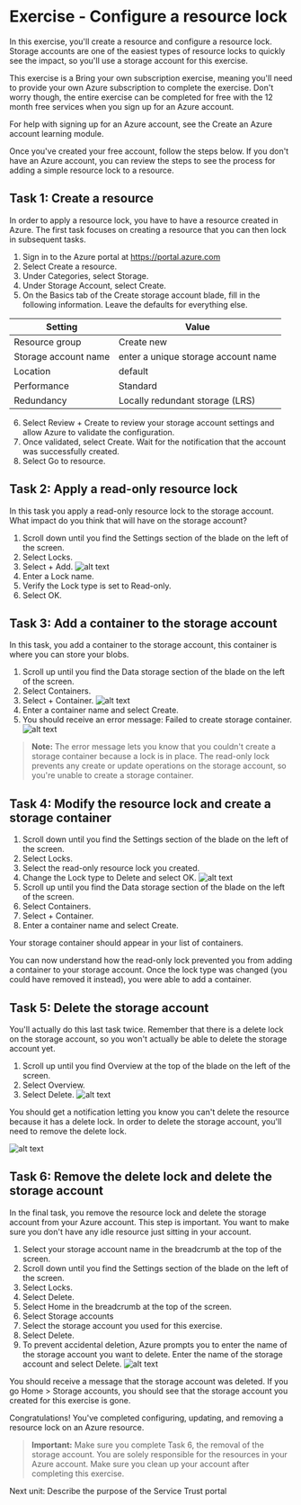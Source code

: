 # Exercise - Configure a resource lock

In this exercise, you'll create a resource and configure a resource lock. Storage accounts are one of the easiest types of resource locks to quickly see the impact, so you'll use a storage account for this exercise.

This exercise is a Bring your own subscription exercise, meaning you'll need to provide your own Azure subscription to complete the exercise. Don't worry though, the entire exercise can be completed for free with the 12 month free services when you sign up for an Azure account.

For help with signing up for an Azure account, see the Create an Azure account learning module.

Once you've created your free account, follow the steps below. If you don't have an Azure account, you can review the steps to see the process for adding a simple resource lock to a resource.

## Task 1: Create a resource

In order to apply a resource lock, you have to have a resource created in Azure. The first task focuses on creating a resource that you can then lock in subsequent tasks.

1. Sign in to the Azure portal at https://portal.azure.com
2. Select Create a resource.
3. Under Categories, select Storage.
4. Under Storage Account, select Create.
5. On the Basics tab of the Create storage account blade, fill in the following information. Leave the defaults for everything else.

| Setting              | Value                               |
| -------------------- | ----------------------------------- |
| Resource group       | Create new                          |
| Storage account name | enter a unique storage account name |
| Location             | default                             |
| Performance          | Standard                            |
| Redundancy           | Locally redundant storage (LRS)     |

6. Select Review + Create to review your storage account settings and allow Azure to validate the configuration.
7. Once validated, select Create. Wait for the notification that the account was successfully created.
8. Select Go to resource.

## Task 2: Apply a read-only resource lock

In this task you apply a read-only resource lock to the storage account. What impact do you think that will have on the storage account?

1. Scroll down until you find the Settings section of the blade on the left of the screen.
2. Select Locks.
3. Select + Add.
   ![alt text](image-2.png)
4. Enter a Lock name.
5. Verify the Lock type is set to Read-only.
6. Select OK.

## Task 3: Add a container to the storage account

In this task, you add a container to the storage account, this container is where you can store your blobs.

1. Scroll up until you find the Data storage section of the blade on the left of the screen.
2. Select Containers.
3. Select + Container.
   ![alt text](image-3.png)
4. Enter a container name and select Create.
5. You should receive an error message: Failed to create storage container.
   ![alt text](image-4.png)

> **Note:** The error message lets you know that you couldn't create a storage container because a lock is in place. The read-only lock prevents any create or update operations on the storage account, so you're unable to create a storage container.

## Task 4: Modify the resource lock and create a storage container

1. Scroll down until you find the Settings section of the blade on the left of the screen.
2. Select Locks.
3. Select the read-only resource lock you created.
4. Change the Lock type to Delete and select OK.
   ![alt text](image-5.png)
5. Scroll up until you find the Data storage section of the blade on the left of the screen.
6. Select Containers.
7. Select + Container.
8. Enter a container name and select Create.

Your storage container should appear in your list of containers.

You can now understand how the read-only lock prevented you from adding a container to your storage account. Once the lock type was changed (you could have removed it instead), you were able to add a container.

## Task 5: Delete the storage account

You'll actually do this last task twice. Remember that there is a delete lock on the storage account, so you won't actually be able to delete the storage account yet.

1. Scroll up until you find Overview at the top of the blade on the left of the screen.
2. Select Overview.
3. Select Delete.
   ![alt text](image-6.png)

You should get a notification letting you know you can't delete the resource because it has a delete lock. In order to delete the storage account, you'll need to remove the delete lock.

![alt text](image-7.png)

## Task 6: Remove the delete lock and delete the storage account

In the final task, you remove the resource lock and delete the storage account from your Azure account. This step is important. You want to make sure you don't have any idle resource just sitting in your account.

1. Select your storage account name in the breadcrumb at the top of the screen.
2. Scroll down until you find the Settings section of the blade on the left of the screen.
3. Select Locks.
4. Select Delete.
5. Select Home in the breadcrumb at the top of the screen.
6. Select Storage accounts
7. Select the storage account you used for this exercise.
8. Select Delete.
9. To prevent accidental deletion, Azure prompts you to enter the name of the storage account you want to delete. Enter the name of the storage account and select Delete.
   ![alt text](image-8.png)

You should receive a message that the storage account was deleted. If you go Home > Storage accounts, you should see that the storage account you created for this exercise is gone.

Congratulations! You've completed configuring, updating, and removing a resource lock on an Azure resource.

> **Important:** Make sure you complete Task 6, the removal of the storage account. You are solely responsible for the resources in your Azure account. Make sure you clean up your account after completing this exercise.

Next unit: Describe the purpose of the Service Trust portal
